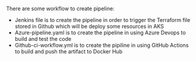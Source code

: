 There are some workflow to create pipeline:

- Jenkins file is to create the pipeline in order to trigger the Terraform file stored in Github which will be deploy some resources in AKS
- Azure-pipeline.yaml is to create the pipeline in using Azure Devops to build and test the code
- Github-ci-workflow.yml is to create the pipiline in using GitHub Actions to build and push the artifact to Docker Hub
